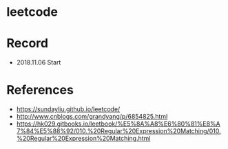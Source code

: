 # leetcode

# Record
- 2018.11.06 Start

# References
- https://sundayliu.github.io/leetcode/
- http://www.cnblogs.com/grandyang/p/6854825.html
- https://hk029.gitbooks.io/leetbook/%E5%8A%A8%E6%80%81%E8%A7%84%E5%88%92/010.%20Regular%20Expression%20Matching/010.%20Regular%20Expression%20Matching.html

